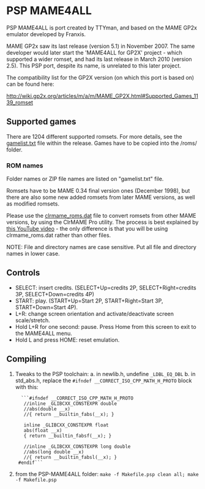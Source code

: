# PSP MAME4ALL
PSP MAME4ALL is port created by TTYman, and based on the MAME GP2x emulator developed by Franxis. 

MAME GP2x saw its last release (version 5.1) in November 2007. The same developer would later start the 'MAME4ALL for GP2X' project - which supported a wider romset, and had its last release in March 2010 (version 2.5). This PSP port, despite its name, is unrelated to this later project.

The compatibility list for the GP2X version (on which this port is based on) can be found here:

http://wiki.gp2x.org/articles/m/a/m/MAME_GP2X.html#Supported_Games_1139_romset

## Supported games

There are 1204 different supported romsets. For more details, see the [gamelist.txt](https://github.com/PSP-Archive/PSP-MAME4ALL/blob/main/data/gamelist.txt) file within the release. Games have to be copied into the /roms/ folder.

### ROM names

Folder names or ZIP file names are listed on "gamelist.txt" file.

Romsets have to be MAME 0.34 final version ones (December 1998), but there are also some new added romsets from later MAME versions, as well as modified romsets.

Please use the [clrmame_roms.dat](https://github.com/PSP-Archive/PSP-MAME4ALL/blob/main/data/clrmame_roms.dat) file to convert romsets from other MAME versions, by using the ClrMAME Pro utility. The process is best explained by [this YouTube video](https://www.youtube.com/watch?v=_lssz2pAba8) - the only difference is that you will be using clrmame_roms.dat rather than other files.

NOTE: File and directory names are case sensitive. Put all file and directory names in lower case.

## Controls

- SELECT: insert credits. (SELECT+Up=credits 2P, SELECT+Right=credits 3P, SELECT+Down=credits 4P)
- START: play. (START+Up=Start 2P, START+Right=Start 3P, START+Down=Start 4P).
- L+R: change screen orientation and activate/deactivate screen scale/stretch.
- Hold L+R for one second: pause. Press Home from this screen to exit to the MAME4ALL menu.
- Hold L and press HOME: reset emulation.

## Compiling
1. Tweaks to the PSP toolchain:
	a. in newlib.h, undefine `_LDBL_EQ_DBL`
	b. in std_abs.h, replace the `#ifndef __CORRECT_ISO_CPP_MATH_H_PROTO` block with this:
	
	     ```#ifndef __CORRECT_ISO_CPP_MATH_H_PROTO
		  //inline _GLIBCXX_CONSTEXPR double
		  //abs(double __x)
		  //{ return __builtin_fabs(__x); }

		  inline _GLIBCXX_CONSTEXPR float
		  abs(float __x)
		  { return __builtin_fabsf(__x); }

		  //inline _GLIBCXX_CONSTEXPR long double
		  //abs(long double __x)
		  //{ return __builtin_fabsl(__x); }
		#endif```
		
2. from the PSP-MAME4ALL folder:
	`make -f Makefile.psp clean all; make -f Makefile.psp`
